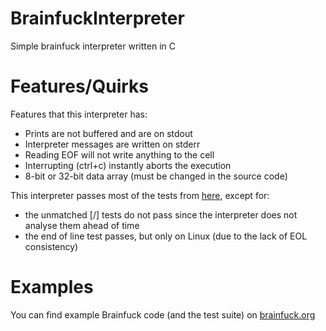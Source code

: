 # BrainfuckInterpreter
Simple brainfuck interpreter written in C

# Features/Quirks
Features that this interpreter has:
- Prints are not buffered and are on stdout
- Interpreter messages are written on stderr
- Reading EOF will not write anything to the cell
- Interrupting (ctrl+c) instantly aborts the execution
- 8-bit or 32-bit data array (must be changed in the source code)

This interpreter passes most of the tests from [here](https://brainfuck.org/tests.b), except for:
- the unmatched \[/\] tests do not pass since the interpreter does not analyse them ahead of time
- the end of line test passes, but only on Linux (due to the lack of EOL consistency)

# Examples
You can find example Brainfuck code (and the test suite) on [brainfuck.org](https://brainfuck.org/)<br>